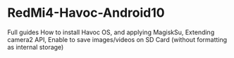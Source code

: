 # RedMi4-Havoc-Android10
Full guides  How to install Havoc OS, and applying MagiskSu, Extending camera2 API, Enable to save images/videos on SD Card (without formatting as internal storage)
